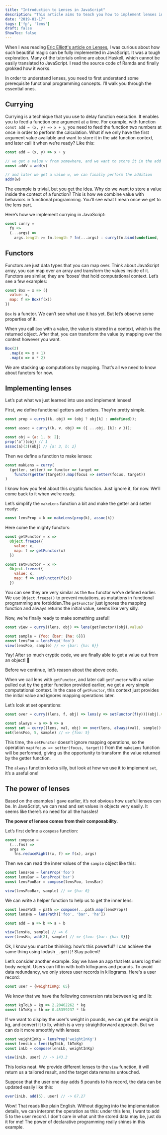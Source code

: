 ```yaml
---
title: "Introduction to Lenses in JavaScript"
description: "This article aims to teach you how to implement lenses in vanilla JavaScript. You'll appreciate the expressiveness of functional programming."
date: "2019-01-17"
tags: ['fp', 'lens']
draft: false
ShowToc: false
---
```


When I was reading [Eric Elliott's article on Lenses](https://medium.com/javascript-scene/lenses-b85976cb0534),
I was curious about how such beautiful magic can be fully implemented in
JavaScript. It was a tough exploration. Many of the tutorials online are about
Haskell, which cannot be easily translated to JavaScript. I read the source code
of Ramda and finally grokked how it works.

In order to understand lenses, you need to first understand some prerequisite
functional programming concepts. I’ll walk you through the essential ones.

## Currying

Currying is a technique that you use to delay function execution. It enables you
to feed a function one argument at a time. For example, with function
`const add = (x, y) => x + y`, you need to feed the function two numbers at once
in order to perform the calculation. What if we only have the first argument
value available and want to store it in the `add` function context, and later
call it when we’re ready? Like this:

```javascript
const add = (x, y) => x + y

// we get a value v from somewhere, and we want to store it in the add function context
const addV = add(v)

// and later we get a value w, we can finally perform the addition
addV(w)
```

The example is trivial, but you get the idea. Why do we want to store a value
inside the context of a function? This is how we combine value with behaviors in
functional programming. You’ll see what I mean once we get to the lens part.

Here’s how we implement currying in JavaScript:

```javascript
const curry =
  fn =>
  (...args) =>
    args.length >= fn.length ? fn(...args) : curry(fn.bind(undefined, ...args))
```

## Functors

Functors are just data types that you can map over. Think about JavaScript
array, you can map over an array and transform the values inside of it. Functors
are similar, they are ‘boxes’ that hold computational context. Let’s see a few
examples:

```javascript
const Box = x => ({
  value: x,
  map: f => Box(f(x))
})
```

`Box` is a functor. We can’t see what use it has yet. But let’s observe some
properties of it.

When you call `Box` with a value, the value is stored in a context, which is the
returned object. After that, you can transform the value by mapping over the
context however you want.

```javascript
Box(2)
  .map(x => x + 1)
  .map(x => x * 2)
```

We are stacking up computations by mapping. That’s all we need to know about functors for now.

## Implementing lenses

Let’s put what we just learned into use and implement lenses!

First, we define functional getters and setters. They’re pretty simple.

```javascript
const prop = curry((k, obj) => (obj ? obj[k] : undefined));

const assoc = curry((k, v, obj) => ({ ...obj, [k]: v }));

const obj = {a: 1, b: 2};
prop(‘a’)(obj) // 1
assoc(a)(3)(obj) // {a: 3, b: 2}
```

Then we define a function to make lenses:

```javascript
const makLens = curry(
  (getter, setter) => functor => target =>
    functor(getter(target)).map(focus => setter(focus, target))
)
```

I know how you feel about this cryptic function. Just ignore it, for now. We’ll
come back to it when we’re ready.

Let’s simplify the `makeLens` function a bit and make the getter and setter
ready:

```javascript
const lensProp = k => makeLens(prop(k), assoc(k))
```

Here come the mighty functors:

```javascript
const getFunctor = x =>
  Object.freeze({
    value: x,
    map: f => getFunctor(x)
  })

const setFunctor = x =>
  Object.freeze({
    value: x,
    map: f => setFunctor(f(x))
  })
```

You can see they are very similar as the `Box` functor we’ve defined earlier. We
use `Object.freeze()` to prevent mutations, as mutations in functional
programming are forbidden.The `getFunctor` just ignores the mapping function and
always returns the initial value, seems like very silly.

Now, we’re finally ready to make something useful!

```javascript
const view = curry((lens, obj) => lens(getFunctor)(obj).value)

const sample = {foo: {bar: {ha: 6}}}
const lensFoo = lensProp('foo')
view(lensFoo, sample) // => {bar: {ha: 6}}
```

Yay! After so much cryptic code, we are finally able to get a value out from an
object! 🤣

Before we continue, let’s reason about the above code.

When we call lens with `getFunctor`, and later call `getFunctor` with a value
pulled out by the getter function provided earlier, we get a very simple
computational context. In the case of `getFunctor`, this context just provides
the initial value and ignores mapping operations later.

Let’s look at set operations:

```javascript
const over = curry((lens, f, obj) => lens(y => setFunctor(f(y)))(obj).value)

const always = a => b => a
const set = curry((lens, val, obj) => over(lens, always(val), sample))
set(lensFoo, 5, sample) // => {foo: 5}
```

This time, the `setFunctor` doesn’t ignore mapping operations, so the operation
`map(focus => setter(focus, target))` from the `makeLens` function will be
performed, giving us the opportunity to transform the value returned by the
getter function.

The `always` function looks silly, but look at how we use it to implement `set`,
it’s a useful one!

## The power of lenses

Based on the examples I gave earlier, it’s not obvious how useful lenses can be.
In JavaScript, we can read and set values in objects very easily. It seems like
there’s no need for all the hassles!

**The power of lenses comes from their composability.**

Let’s first define a `compose` function:

```javascript
const compose =
  (...fns) =>
  args =>
    fns.reduceRight((x, f) => f(x), args)
```

Then we can read the inner values of the `sample` object like this:

```javascript
const lensFoo = lensProp('foo')
const lensBar = lensProp('bar')
const lensFooBar = compose(lensFoo, lensBar)

view(lensFooBar, sample) // => {ha: 6}
```

We can write a helper function to help us to get the inner lens:

```javascript
const lensPath = path => compose(...path.map(lensProp))
const lensHa = lensPath(['foo', 'bar', 'ha'])

const add = a => b => a + b

view(lensHa, sample) // => 6
over(lensHa, add(2), sample) // => {foo: {bar: {ha: 8}}}
```

Ok, I know you must be thinking: how’s this powerful? I can achieve the same
thing using lodash `_.get()`! Stay patient!

Let’s consider another example. Say we have an app that lets users log their
body weight. Users can fill in with both killograms and pounds. To avoid data
redundancy, we only stores user records in killograms. Here's a user record:

```javascript
const user = {weightInKg: 65}
```

We know that we have the following conversion rate between kg and lb:

```js
const kgToLb = kg => 2.20462262 * kg
const lbToKg = lb => 0.45359237 * lb
```

If we want to display the user's weight in pounds, we can get the weight in kg,
and convert it to lb, which is a very straightforward approach. But we can do it
more smoothly with lenses:

```js
const weightInKg = lensProp('weightInKg')
const lensLb = lens(kgToLb, lbToKg)
const inLb = compose(lensLb, weightInKg)

view(inLb, user) // -> 143.3
```

This looks neat. We provide different lenses to the `view` function, it will
return us a tailored result, and the target data remains untouched.

Suppose that the user one day adds 5 pounds to his record, the data can be
updated easily like this:

```javascript
over(inLb, add(5), user) // -> 67.27
```

Wow! That reads like plain English. Without digging into the implementation
details, we can interpret the operation as this: under this lens, I want to add
5 to the user record. I don't care in what unit the stored data may be, just do
it for me! The power of declarative programming really shines in this example.
